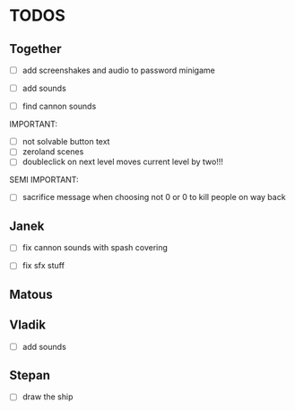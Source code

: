 # TODOS

## Together

- [ ] add screenshakes and audio to password minigame

- [ ] add sounds

- [ ] find cannon sounds

IMPORTANT:
- [ ] not solvable button text
- [ ] zeroland scenes
- [ ] doubleclick on next level moves current level by two!!!

SEMI IMPORTANT:
- [ ] sacrifice message when choosing not 0 or 0 to kill people on way back

## Janek

- [ ] fix cannon sounds with spash covering

- [ ] fix sfx stuff

## Matous



## Vladik


- [ ] add sounds

## Stepan


- [ ] draw the ship
